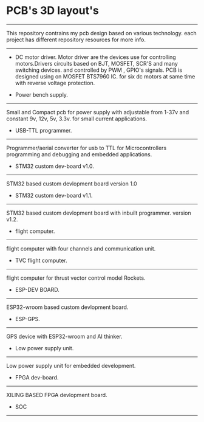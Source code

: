 # PCB's 3D layout's
---
This repository contrains my pcb design based on various technology. each project has different repository resources for more info.

---
* DC motor driver.
Motor driver are the devices use for controlling motors.Drivers circuits based on BJT, MOSFET, SCR'S and many switching devices.
and controlled by PWM , GPIO's signals.
PCB is designed using on MOSFET BTS7960 IC.
for six dc motors at same time with reverse voltage protection.



* Power bench supply.
---
Small and Compact pcb for power supply with adjustable from 1-37v and constant 9v, 12v, 5v, 3.3v. for small current applications.




* USB-TTL programmer.
---
Programmer/aerial converter for usb to TTL for Microcontrollers programming and debugging and embedded applications.



* STM32 custom dev-board v1.0.
---
STM32 based custom devlopment board version 1.0



* STM32 custom dev-board v1.1.
---
STM32 based custom devlopment board with inbuilt programmer. version v1.2.



* flight computer.
---
flight computer with four channels and communication unit. 



* TVC flight computer.
---
flight computer for thrust vector control model Rockets.





* ESP-DEV BOARD.
---
ESP32-wroom based custom devlopment board.





* ESP-GPS.
---
GPS device with ESP32-wroom and AI thinker.



* Low power supply unit.
---
Low power supply unit for embedded development.


 
* FPGA dev-board.
---
XILING BASED FPGA devlopment board.



* SOC 
---




